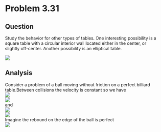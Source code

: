 # Problem 3.31
## Question
Study the behavior for other types of tables. One interesting possibility is a square table with a circular interior wall located either in the center, or slightly off-center. Another possibility is an elliptical table.  
  
![](https://github.com/Monotone1997/computationalphysics_N2015301020041/blob/master/Exercise_09/1.png)  

## Analysis
Consider a problem of a ball moving without friction on a perfect billiard table.Between collisions the velocity is constant so we have  
![](https://github.com/Monotone1997/computationalphysics_N2015301020041/blob/master/Exercise_09/a.png)  
![](https://github.com/Monotone1997/computationalphysics_N2015301020041/blob/master/Exercise_09/b.png)  
and  
![](https://github.com/Monotone1997/computationalphysics_N2015301020041/blob/master/Exercise_09/c.png)  
![](https://github.com/Monotone1997/computationalphysics_N2015301020041/blob/master/Exercise_09/d.png)  
Imagine the rebound on the edge of the ball is perfect  
![](https://github.com/Monotone1997/computationalphysics_N2015301020041/blob/master/Exercise_09/2.jpg)
